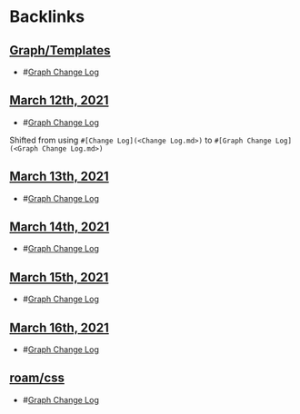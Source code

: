 
# Backlinks
## [Graph/Templates](<Graph/Templates.md>)
- #[Graph Change Log](<Graph Change Log.md>)

## [March 12th, 2021](<March 12th, 2021.md>)
- #[Graph Change Log](<Graph Change Log.md>)

Shifted from using `#[Change Log](<Change Log.md>)` to `#[Graph Change Log](<Graph Change Log.md>)`

## [March 13th, 2021](<March 13th, 2021.md>)
- #[Graph Change Log](<Graph Change Log.md>)

## [March 14th, 2021](<March 14th, 2021.md>)
- #[Graph Change Log](<Graph Change Log.md>)

## [March 15th, 2021](<March 15th, 2021.md>)
- #[Graph Change Log](<Graph Change Log.md>)

## [March 16th, 2021](<March 16th, 2021.md>)
- #[Graph Change Log](<Graph Change Log.md>)

## [roam/css](<roam/css.md>)
- #[Graph Change Log](<Graph Change Log.md>)

